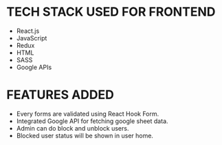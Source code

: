 # TECH STACK USED FOR FRONTEND
  - React.js
  - JavaScript
  - Redux
  - HTML
  - SASS
  - Google APIs

# FEATURES ADDED
  - Every forms are validated using React Hook Form.
  - Integrated Google API for fetching google sheet data.
  - Admin can do block and unblock users.
  - Blocked user status will be shown in user home.
